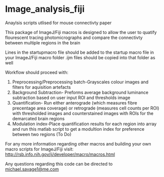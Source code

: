 # Image_analysis_fiji
Anaylsis scripts utlised for mouse connectivty paper

This package of ImageJ/Fiji macros is designed to allow the user to quatify flourescent tracing photomicrographs and compare
the connectivty between multiple regions in the brain

Lines in the startupmacro file should be added to the startup macro file in your ImageJ/Fiji macro folder
.ijm files should be copied into that folder as well

Workflow should proceed with:

1. Preprocessing/Preprocessing batch-Grayscales colour images and filters for aquisition artefacts
2. Background Subtraction- Preforms average background luminance subtraction based on user input ROI and thresholds image
3. Quantification- Run either anterograde (which measures fibre precentage area coverage) or retrograde (measures cell counts per ROI)
  with thresholded images and counterstained images with ROIs for the demarcated brain regions
4. Modulation index-Place quantification results for each region into array and run this matlab script to get a modultion index for
  preference between two regions (To Do)
  
  
  
  
For any more information regarding other macros and building your own macro scripts for ImageJ/Fiji visit:
http://rsb.info.nih.gov/ij/developer/macro/macros.html

Any questions regarding this code can be directed to michael.savage1@me.com

